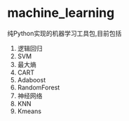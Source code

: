 # machine_learning
纯Python实现的机器学习工具包,目前包括
1. 逻辑回归
2. SVM
2. 最大熵
3. CART
4. Adaboost
5. RandomForest
6. 神经网络
7. KNN
8. Kmeans

